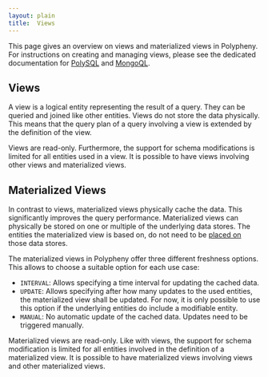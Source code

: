 ```yaml
---
layout: plain
title:  Views
---
```


This page gives an overview on views and materialized views in Polypheny.  For instructions on creating and managing views, please see the dedicated documentation for [PolySQL](PolySQL/Views.md) and [MongoQL](MongoQl/DataDefiniton.md).


## Views
A view is a logical entity representing the result of a query. They can be queried and joined like other entities.  Views do not store the data physically. This means that the query plan of a query involving a view is extended by the definition of the view.

Views are read-only. Furthermore, the support for schema modifications is limited for all entities used in a view. It is possible to have views involving other views and materialized views.


## Materialized Views
In contrast to views, materialized views physically cache the data. This significantly improves the query performance. Materialized views can physically be stored on one or multiple of the underlying data stores. The entities the materialized view is based on, do not need to be [placed on](DataPartitioning.md) those data stores.

The materialized views in Polypheny offer three different freshness options. This allows to choose a suitable option for each use case: 
* `INTERVAL`: Allows specifying a time interval for updating the cached data.
* `UPDATE`: Allows specifying after how many updates to the used entities, the materialized view shall be updated. For now, it is only possible to use this option if the underlying entities do include a modifiable entity.
* `MANUAL`: No automatic update of the cached data. Updates need to be triggered manually. 

Materialized views are read-only. Like with views, the support for schema modification is limited for all entities involved in the definition of a materialized view. It is possible to have materialized views involving views and other materialized views.
